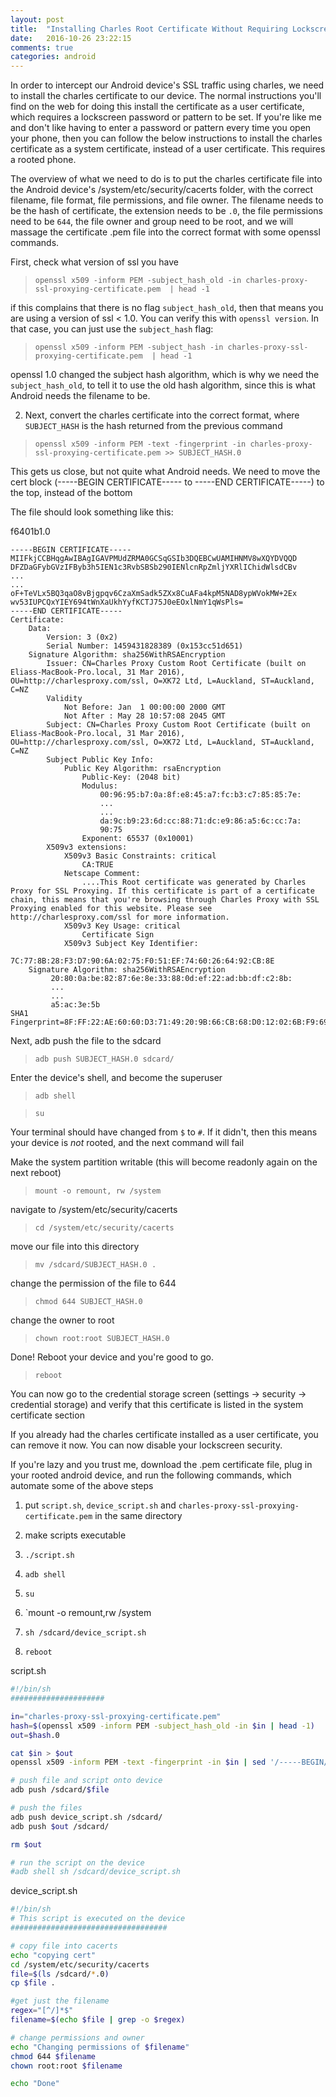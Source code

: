```yaml
---
layout: post
title:  "Installing Charles Root Certificate Without Requiring Lockscreen Password"
date:   2016-10-26 23:22:15
comments: true
categories: android
---
```


In order to intercept our Android device's SSL traffic using charles, we need to install the charles certificate to our device. The normal instructions you'll find on the web for doing this install the certificate as a user certificate, which requires a lockscreen password or pattern to be set. If you're like me and don't like having to enter a password or pattern every time you open your phone, then you can follow the below instructions to install the charles certificate as a system certificate, instead of a user certificate. This requires a rooted phone.

The overview of what we need to do is to put the charles certificate file into the Android device's /system/etc/security/cacerts folder, with the correct filename, file format, file permissions, and file owner. The filename needs to be the hash of certificate, the extension needs to be `.0`, the file permissions need to be `644`, the file owner and group need to be root, and we will massage the certificate .pem file into the correct format with some openssl commands.

First, check what version of ssl you have

> `openssl x509 -inform PEM -subject_hash_old -in charles-proxy-ssl-proxying-certificate.pem  | head -1`

if this complains that there is no flag `subject_hash_old`, then that means you are using a version of ssl < 1.0. You can verify this with `openssl version`. In that case, you can just use the `subject_hash` flag:

> `openssl x509 -inform PEM -subject_hash -in charles-proxy-ssl-proxying-certificate.pem  | head -1`

openssl 1.0 changed the subject hash algorithm, which is why we need the `subject_hash_old`, to tell it to use the old hash algorithm, since this is what Android needs the filename to be.

2. Next, convert the charles certificate into the correct format, where `SUBJECT_HASH` is the hash returned from the previous command

> `openssl x509 -inform PEM -text -fingerprint -in charles-proxy-ssl-proxying-certificate.pem >> SUBJECT_HASH.0`

This gets us close, but not quite what Android needs. We need to move the cert block (-----BEGIN CERTIFICATE----- to -----END CERTIFICATE-----) to the top, instead of the bottom

The file should look something like this:

f6401b1.0

```
-----BEGIN CERTIFICATE-----
MIIFkjCCBHqgAwIBAgIGAVPMUdZRMA0GCSqGSIb3DQEBCwUAMIHNMV8wXQYDVQQD
DFZDaGFybGVzIFByb3h5IEN1c3RvbSBSb290IENlcnRpZmljYXRlIChidWlsdCBv
...
...
oF+TeVLx5BQ3qaO8vBjgpqv6CzaXmSadk5ZXx8CuAFa4kpM5NAD8ypWVokMW+2Ex
wv53IUPCQxYIEY694tWnXaUkhYyfKCTJ75J0eEOxlNmY1qWsPls=
-----END CERTIFICATE-----
Certificate:
    Data:
        Version: 3 (0x2)
        Serial Number: 1459431828389 (0x153cc51d651)
    Signature Algorithm: sha256WithRSAEncryption
        Issuer: CN=Charles Proxy Custom Root Certificate (built on Eliass-MacBook-Pro.local, 31 Mar 2016), OU=http://charlesproxy.com/ssl, O=XK72 Ltd, L=Auckland, ST=Auckland, C=NZ
        Validity
            Not Before: Jan  1 00:00:00 2000 GMT
            Not After : May 28 10:57:08 2045 GMT
        Subject: CN=Charles Proxy Custom Root Certificate (built on Eliass-MacBook-Pro.local, 31 Mar 2016), OU=http://charlesproxy.com/ssl, O=XK72 Ltd, L=Auckland, ST=Auckland, C=NZ
        Subject Public Key Info:
            Public Key Algorithm: rsaEncryption
                Public-Key: (2048 bit)
                Modulus:
                    00:96:95:b7:0a:8f:e8:45:a7:fc:b3:c7:85:85:7e:
                    ...
                    ...
                    da:9c:b9:23:6d:cc:88:71:dc:e9:86:a5:6c:cc:7a:
                    90:75
                Exponent: 65537 (0x10001)
        X509v3 extensions:
            X509v3 Basic Constraints: critical
                CA:TRUE
            Netscape Comment:
                ....This Root certificate was generated by Charles Proxy for SSL Proxying. If this certificate is part of a certificate chain, this means that you're browsing through Charles Proxy with SSL Proxying enabled for this website. Please see http://charlesproxy.com/ssl for more information.
            X509v3 Key Usage: critical
                Certificate Sign
            X509v3 Subject Key Identifier:
                7C:77:8B:28:F3:D7:90:6A:02:75:F0:51:EF:74:60:26:64:92:CB:8E
    Signature Algorithm: sha256WithRSAEncryption
         20:80:0a:be:82:87:6e:8e:33:88:0d:ef:22:ad:bb:df:c2:8b:
         ...
         ...
         a5:ac:3e:5b
SHA1 Fingerprint=8F:FF:22:AE:60:60:D3:71:49:20:9B:66:CB:68:D0:12:02:6B:F9:69
```

Next, adb push the file to the sdcard

> `adb push SUBJECT_HASH.0 sdcard/`

Enter the device's shell, and become the superuser

> `adb shell`

> `su`

Your terminal should have changed from `$` to `#`. If it didn't, then this means your device is _not_ rooted, and the next command will fail

Make the system partition writable (this will become readonly again on the next reboot)

> `mount -o remount, rw /system`

navigate to /system/etc/security/cacerts

> `cd /system/etc/security/cacerts`

move our file into this directory

> `mv /sdcard/SUBJECT_HASH.0 .`

change the permission of the file to 644

> `chmod 644 SUBJECT_HASH.0`

change the owner to root

> `chown root:root SUBJECT_HASH.0`

Done! Reboot your device and you're good to go.

> `reboot`

You can now go to the credential storage screen (settings -> security -> credential storage) and verify that this certificate is listed in the system certificate section

If you already had the charles certificate installed as a user certificate, you can remove it now. You can now disable your lockscreen security.

If you're lazy and you trust me, download the .pem certificate file, plug in your rooted android device, and run the following commands, which automate some of the above steps

1) put `script.sh`, `device_script.sh` and `charles-proxy-ssl-proxying-certificate.pem` in the same directory

2) make scripts executable

3) `./script.sh`

3) `adb shell`

4) `su`

5) `mount -o remount,rw /system

6) `sh /sdcard/device_script.sh`

7) `reboot`


script.sh

```bash
#!/bin/sh
#####################

in="charles-proxy-ssl-proxying-certificate.pem"
hash=$(openssl x509 -inform PEM -subject_hash_old -in $in | head -1)
out=$hash.0

cat $in > $out
openssl x509 -inform PEM -text -fingerprint -in $in | sed '/-----BEGIN/,$ d' >> $out

# push file and script onto device
adb push /sdcard/$file

# push the files
adb push device_script.sh /sdcard/
adb push $out /sdcard/

rm $out

# run the script on the device
#adb shell sh /sdcard/device_script.sh
```

device_script.sh

```bash
#!/bin/sh
# This script is executed on the device
###################################

# copy file into cacerts
echo "copying cert"
cd /system/etc/security/cacerts
file=$(ls /sdcard/*.0)
cp $file .

#get just the filename
regex="[^/]*$"
filename=$(echo $file | grep -o $regex)

# change permissions and owner
echo "Changing permissions of $filename"
chmod 644 $filename
chown root:root $filename

echo "Done"
```


